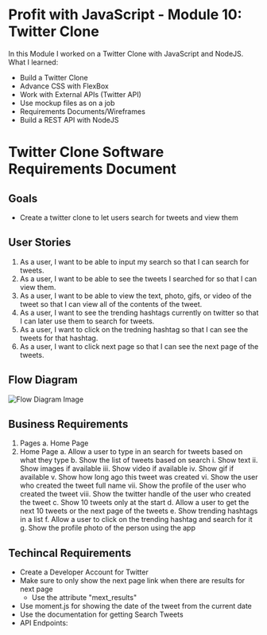 # Profit with JavaScript - Module 10: Twitter Clone

In this Module I worked on a Twitter Clone with JavaScript and NodeJS. What I learned:
- Build a Twitter Clone
- Advance CSS with FlexBox
- Work with External APIs (Twitter API)
- Use mockup files as on a job
- Requirements Documents/Wireframes
- Build a REST API with NodeJS


# Twitter Clone Software Requirements Document
## Goals
- Create a twitter clone to let users search for tweets and view them

## User Stories
1. As a user, I want to be able to input my search so that I can search for tweets.
2. As a user, I want to be able to see the tweets I searched for so that I can view them.
3. As a user, I want to be able to view the text, photo, gifs, or video of the tweet so that I can view all of the contents of the tweet.
4. As a user, I want to see the trending hashtags currently on twitter so that I can later use them to search for tweets.
5. As a user, I want to click on the tredning hashtag so that I can see the tweets for that hashtag.
6. As a user, I want to click next page so that I can see the next page of the tweets.

## Flow Diagram
![Flow Diagram Image](https://raw.githubusercontent.com/MarounFahed/twitter-clone-pwj-module-10/main/Flow-Diagram.png)

## Business Requirements
1. Pages
	a. Home Page
3. Home Page
	a. Allow a user to type in an search for tweets based on what they type
	b. Show the list of tweets based on search
		i. Show text
		ii. Show images if available
		iii. Show video if available
		iv. Show gif if available
		v. Show how long ago this tweet was created
		vi. Show the user who created the tweet full name
		vii. Show the profile of the user who created the tweet
		viii. Show the twitter handle of the user who created the tweet
	c. Show 10 tweets only at the start
	d. Allow a user to get the next 10 tweets or the next page of the tweets
	e. Show trending hashtags in a list
	f. Allow a user to click on the trending hashtag and search for it
	g. Show the profile photo of the person using the app

## Techincal Requirements
- Create a Developer Account for Twitter
- Make sure to only show the next page link when there are results for next page
	- Use the attribute "mext_results"
- Use moment.js for showing the date of the tweet from the current date
- Use the documentation for getting Search Tweets
- API Endpoints: 

